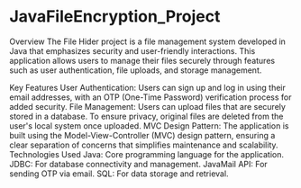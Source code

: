 # JavaFileEncryption_Project
Overview
The File Hider project is a file management system developed in Java that emphasizes security and user-friendly interactions. This application allows users to manage their files securely through features such as user authentication, file uploads, and storage management.

Key Features
User Authentication: Users can sign up and log in using their email addresses, with an OTP (One-Time Password) verification process for added security.
File Management: Users can upload files that are securely stored in a database. To ensure privacy, original files are deleted from the user's local system once uploaded.
MVC Design Pattern: The application is built using the Model-View-Controller (MVC) design pattern, ensuring a clear separation of concerns that simplifies maintenance and scalability.
Technologies Used
Java: Core programming language for the application.
JDBC: For database connectivity and management.
JavaMail API: For sending OTP via email.
SQL: For data storage and retrieval.
